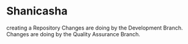 # Shanicasha
creating a Repository
Changes are doing by the Development Branch.
Changes are doing by the Quality Assurance Branch.
